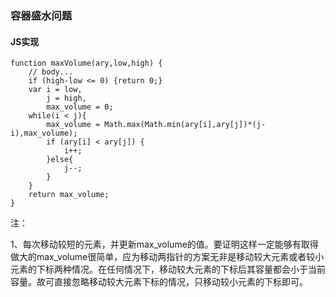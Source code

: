 ### **容器盛水问题**
#### **JS实现**

    function maxVolume(ary,low,high) {
        // body...
        if (high-low <= 0) {return 0;}
        var i = low,
            j = high,
            max_volume = 0;
        while(i < j){
            max_volume = Math.max(Math.min(ary[i],ary[j])*(j-i),max_volume);
            if (ary[i] < ary[j]) {
                i++;
            }else{
                j--;
            }
        }
        return max_volume;
    }
注：

1、每次移动较短的元素，并更新max_volume的值。要证明这样一定能够有取得做大的max_volume很简单，应为移动两指针的方案无非是移动较大元素或者较小元素的下标两种情况。在任何情况下，移动较大元素的下标后其容量都会小于当前容量。故可直接忽略移动较大元素下标的情况，只移动较小元素的下标即可。